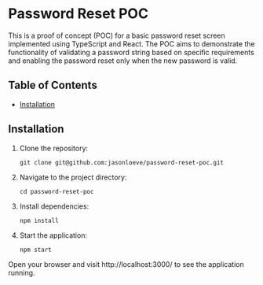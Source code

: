 # Password Reset POC

This is a proof of concept (POC) for a basic password reset screen implemented using TypeScript and React. The POC aims to demonstrate the functionality of validating a password string based on specific requirements and enabling the password reset only when the new password is valid.

## Table of Contents

- [Installation](#installation)

## Installation

1. Clone the repository:

    ```shell
    git clone git@github.com:jasonloeve/password-reset-poc.git

2. Navigate to the project directory:

    ```shell
    cd password-reset-poc

3. Install dependencies:

    ```shell
    npm install

4. Start the application:

    ```shell
    npm start

Open your browser and visit http://localhost:3000/ to see the application running.

